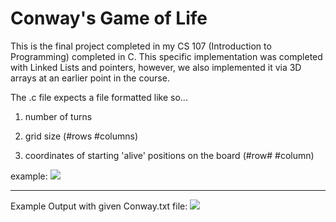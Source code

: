 # Conway's Game of Life

This is the final project completed in my CS 107 (Introduction to Programming) completed in C.
This specific implementation was completed with Linked Lists and pointers, however, we also implemented it via 3D arrays at an earlier point in the course.

The .c file expects a file formatted like so...

1) number of turns

2) grid size (#rows #columns)

3) coordinates of starting 'alive' positions on the board (#row# #column)

example: 
![](https://i.imgur.com/FAS1lz1.png)

----------------------


Example Output with given Conway.txt file:
![](https://i.imgur.com/FIgFDPq.png)
